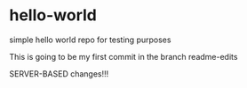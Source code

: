 # hello-world
simple hello world repo for testing purposes

This is going to be my first commit in the branch readme-edits

SERVER-BASED changes!!!
